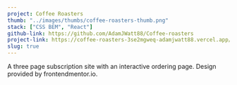 ```yaml
---
project: Coffee Roasters
thumb: "../images/thumbs/coffee-roasters-thumb.png"
stack: ["CSS BEM", "React"]
github-link: https://github.com/AdamJWatt88/Coffee-roasters
project-link: https://coffee-roasters-3se2mgweq-adamjwatt88.vercel.app/
slug: true
---
```


A three page subscription site with an interactive ordering page. Design provided by frontendmentor.io.
